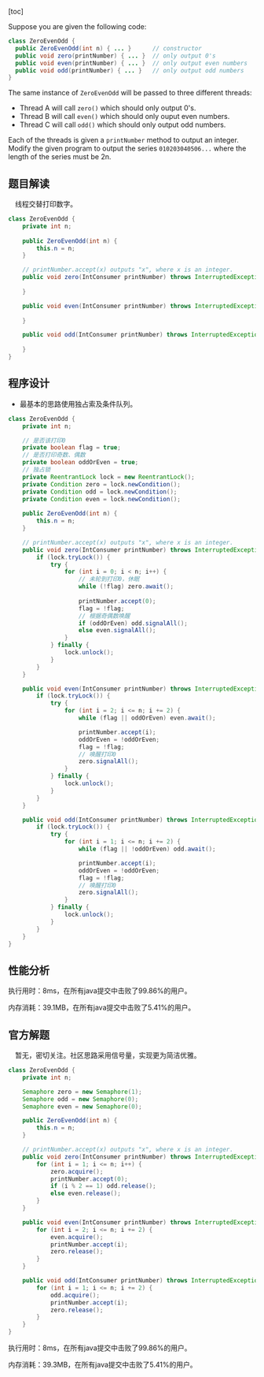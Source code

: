 [toc]

Suppose you are given the following code:

```java
class ZeroEvenOdd {
  public ZeroEvenOdd(int n) { ... }      // constructor
  public void zero(printNumber) { ... }  // only output 0's
  public void even(printNumber) { ... }  // only output even numbers
  public void odd(printNumber) { ... }   // only output odd numbers
}
```

The same instance of `ZeroEvenOdd` will be passed to three different threads:

* Thread A will call `zero()` which should only output 0's.
* Thread B will call `even()` which should only ouput even numbers.
* Thread C will call `odd()` which should only output odd numbers.

Each of the threads is given a `printNumber` method to output an integer. Modify the given program to output the series `010203040506...` where the length of the series must be 2n.



## 题目解读

&emsp;线程交替打印数字。

```java
class ZeroEvenOdd {
    private int n;
    
    public ZeroEvenOdd(int n) {
        this.n = n;
    }

    // printNumber.accept(x) outputs "x", where x is an integer.
    public void zero(IntConsumer printNumber) throws InterruptedException {
        
    }

    public void even(IntConsumer printNumber) throws InterruptedException {
        
    }

    public void odd(IntConsumer printNumber) throws InterruptedException {
        
    }
}
```

## 程序设计

* 最基本的思路使用独占索及条件队列。

```java
class ZeroEvenOdd {
    private int n;

    // 是否该打印0
    private boolean flag = true;
    // 是否打印奇数、偶数
    private boolean oddOrEven = true;
    // 独占锁
    private ReentrantLock lock = new ReentrantLock();
    private Condition zero = lock.newCondition();
    private Condition odd = lock.newCondition();
    private Condition even = lock.newCondition();
    
    public ZeroEvenOdd(int n) {
        this.n = n;
    }

    // printNumber.accept(x) outputs "x", where x is an integer.
    public void zero(IntConsumer printNumber) throws InterruptedException {
        if (lock.tryLock()) {
            try {
                for (int i = 0; i < n; i++) {
                    // 未轮到打印0，休眠
                    while (!flag) zero.await();
                    
                    printNumber.accept(0);
                    flag = !flag;
                    // 根据奇偶数唤醒
                    if (oddOrEven) odd.signalAll();
                    else even.signalAll();
                }
            } finally {
                lock.unlock();
            }
        }
    }

    public void even(IntConsumer printNumber) throws InterruptedException {
        if (lock.tryLock()) {
            try {
                for (int i = 2; i <= n; i += 2) {
                    while (flag || oddOrEven) even.await();

                    printNumber.accept(i);
                    oddOrEven = !oddOrEven;
                    flag = !flag;
                    // 唤醒打印0
                    zero.signalAll();
                }
            } finally {
                lock.unlock();
            }
        }
    }

    public void odd(IntConsumer printNumber) throws InterruptedException {
        if (lock.tryLock()) {
            try {
                for (int i = 1; i <= n; i += 2) {
                    while (flag || !oddOrEven) odd.await();

                    printNumber.accept(i);
                    oddOrEven = !oddOrEven;
                    flag = !flag;
                    // 唤醒打印0
                    zero.signalAll();
                }
            } finally {
                lock.unlock();
            }
        }
    }
}
```

## 性能分析

执行用时：8ms，在所有java提交中击败了99.86%的用户。

内存消耗：39.1MB，在所有java提交中击败了5.41%的用户。

## 官方解题

&emsp;暂无，密切关注。社区思路采用信号量，实现更为简洁优雅。

```java
class ZeroEvenOdd {
    private int n;

    Semaphore zero = new Semaphore(1);
    Semaphore odd = new Semaphore(0);
    Semaphore even = new Semaphore(0);

    public ZeroEvenOdd(int n) {
        this.n = n;
    }

    // printNumber.accept(x) outputs "x", where x is an integer.
    public void zero(IntConsumer printNumber) throws InterruptedException {
        for (int i = 1; i <= n; i++) {
            zero.acquire();
            printNumber.accept(0);
            if (i % 2 == 1) odd.release();
            else even.release();
        }
    }

    public void even(IntConsumer printNumber) throws InterruptedException {
        for (int i = 2; i <= n; i += 2) {
            even.acquire();
            printNumber.accept(i);
            zero.release();
        }
    }

    public void odd(IntConsumer printNumber) throws InterruptedException {
        for (int i = 1; i <= n; i += 2) {
            odd.acquire();
            printNumber.accept(i);
            zero.release();
        }
    }
}
```

执行用时：8ms，在所有java提交中击败了99.86%的用户。

内存消耗：39.3MB，在所有java提交中击败了5.41%的用户。